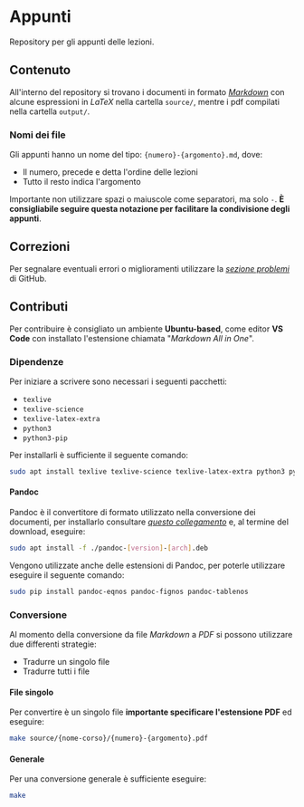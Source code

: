 # Appunti

Repository per gli appunti delle lezioni.

## Contenuto

All'interno del repository si trovano i documenti in formato [*Markdown*][1] con alcune espressioni in *LaTeX* nella cartella `source/`, mentre i pdf compilati nella cartella `output/`. 

### Nomi dei file

Gli appunti hanno un nome del tipo: `{numero}-{argomento}.md`, dove:

- Il numero, precede e detta l'ordine delle lezioni
- Tutto il resto indica l'argomento

Importante non utilizzare spazi o maiuscole come separatori, ma solo `-`. **È consigliabile seguire questa notazione per facilitare la condivisione degli appunti**.

## Correzioni

Per segnalare eventuali errori o miglioramenti utilizzare la [*sezione problemi*][2] di GitHub.

## Contributi

Per contribuire è consigliato un ambiente **Ubuntu-based**, come editor **VS Code** con installato l'estensione chiamata "*Markdown All in One*".

### Dipendenze

Per iniziare a scrivere sono necessari i seguenti pacchetti:

- `texlive`
- `texlive-science`
- `texlive-latex-extra`
- `python3`
- `python3-pip`

Per installarli è sufficiente il seguente comando:

```sh
sudo apt install texlive texlive-science texlive-latex-extra python3 python3-pip -y
```

#### Pandoc

Pandoc è il convertitore di formato utilizzato nella conversione dei documenti, per installarlo consultare [*questo collegamento*][3] e, al termine del download, eseguire:


```sh
sudo apt install -f ./pandoc-[version]-[arch].deb
```

Vengono utilizzate anche delle estensioni di Pandoc, per poterle utilizzare eseguire il seguente comando:

```sh
sudo pip install pandoc-eqnos pandoc-fignos pandoc-tablenos
```

### Conversione

Al momento della conversione da file *Markdown* a *PDF* si possono utilizzare due differenti strategie:

- Tradurre un singolo file
- Tradurre tutti i file

#### File singolo

Per convertire è un singolo file **importante specificare l'estensione PDF** ed eseguire:

```sh
make source/{nome-corso}/{numero}-{argomento}.pdf
```

#### Generale

Per una conversione generale è sufficiente eseguire:

```sh
make
```

[1]: https://www.markdownguide.org/
[2]: https://www.github.com/Kyllen02/appunti/issues
[3]: https://www.github.com/jgm/pandoc/releases/tag/2.16.1